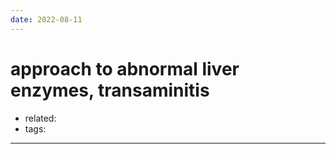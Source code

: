 ```yaml
---
date: 2022-08-11
---
```


# approach to abnormal liver enzymes, transaminitis

- related:
- tags:
---
